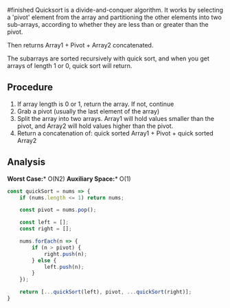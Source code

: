 #finished
Quicksort is a divide-and-conquer algorithm. It works by selecting a 'pivot' element from the array and partitioning the other elements into two sub-arrays, according to whether they are less than or greater than the pivot.

Then returns Array1 + Pivot + Array2 concatenated.

The subarrays are sorted recursively with quick sort, and when you get arrays of length 1 or 0, quick sort will return.

## Procedure

1. If array length is 0 or 1, return the array. If not, continue
2. Grab a pivot (usually the last element of the array)
3. Split the array into two arrays. Array1 will hold values smaller than the pivot, and Array2 will hold values higher than the pivot.
4. Return a concatenation of: quick sorted Array1 + Pivot + quick sorted Array2

## Analysis
**Worst Case:*** O(N2)
**Auxiliary Space:*** O(1)

``` js
const quickSort = nums => {
	if (nums.length <= 1) return nums;

	const pivot = nums.pop();

	const left = [];
	const right = [];

	nums.forEach(n => {
		if (n > pivot) {
			right.push(n);
		} else {
			left.push(n);
		}
	});

	return [...quickSort(left), pivot, ...quickSort(right)];
}
```
